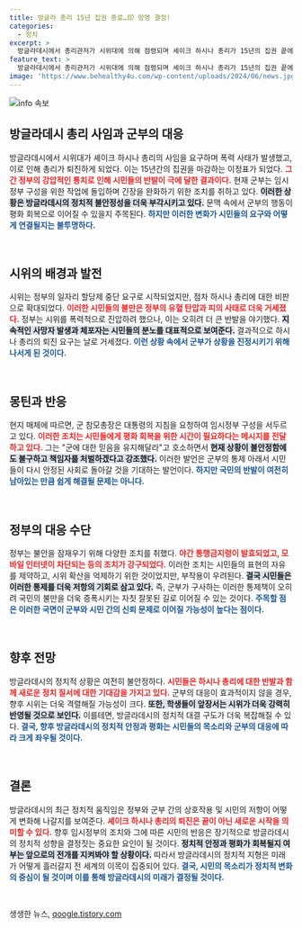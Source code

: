 ```yaml
---
title: 방글라 총리 15년 집권 종료…印 망명 결정!
categories:
  - 정치
excerpt: >
  방글라데시에서 총리관저가 시위대에 의해 점령되며 셰이크 하시나 총리가 15년의 집권 끝에 퇴진하고 인도로 망명길에 올랐다. 군은 임시정부 구성을 준비하며 평화 회복을 위한 시간을 요청하고 있다.
feature_text: >
  방글라데시에서 총리관저가 시위대에 의해 점령되며 셰이크 하시나 총리가 15년의 집권 끝에 퇴진하고 인도로 망명길에 올랐다. 군은 임시정부 구성을 준비하며 평화 회복을 위한 시간을 요청하고 있다.
image: 'https://www.behealthy4u.com/wp-content/uploads/2024/06/news.jpg'
---
```


<p><img src="https://www.behealthy4u.com/wp-content/uploads/2024/06/news.jpg" alt="info 속보" /></p>

<h2 data-ke-size="size26">방글라데시 총리 사임과 군부의 대응</h2>

<p data-ke-size="size16">방글라데시에서 시위대가 셰이크 하시나 총리의 사임을 요구하며 폭력 사태가 발생했고, 이로 인해 총리가 퇴진하게 되었다. 이는 15년간의 집권을 마감하는 이정표가 되었다. <b><span style="color: #ee2323;">그간 정부의 강압적인 통치로 인해 시민들의 반발이 극에 달한 결과이다.</span></b> 현재 군부는 임시정부 구성을 위한 작업에 돌입하며 긴장을 완화하기 위한 조치를 취하고 있다. <b><span style="background-color: #21538527;">이러한 상황은 방글라데시의 정치적 불안정성을 더욱 부각시키고 있다.</span></b> 문맥 속에서 군부의 행동이 평화 회복으로 이어질 수 있을지 주목된다. <b><span style="color: #1a5490;">하지만 이러한 변화가 시민들의 요구와 어떻게 연결될지는 불투명하다.</span></b></p>

<p data-ke-size="size16">&nbsp;</p>

<h2 data-ke-size="size26">시위의 배경과 발전</h2>

<p data-ke-size="size16">시위는 정부의 일자리 할당제 중단 요구로 시작되었지만, 점차 하시나 총리에 대한 비판으로 확대되었다. <b><span style="color: #ee2323;">이러한 시민들의 불만은 정부의 유혈 탄압과 피의 사태로 더욱 거세졌다.</span></b> 정부는 시위를 폭력적으로 진압하려 했으나, 이는 오히려 더 큰 반발을 야기했다. <b><span style="background-color: #21538527;">지속적인 사망자 발생과 체포자는 시민들의 분노를 대표적으로 보여준다.</span></b> 결과적으로 하시나 총리의 퇴진 요구는 날로 거세졌다. <b><span style="color: #1a5490;">이런 상황 속에서 군부가 상황을 진정시키기 위해 나서게 된 것이다.</span></b></p>

<p data-ke-size="size16">&nbsp;</p>

<h2 data-ke-size="size26">몽틴과 반응</h2>

<p data-ke-size="size16">현지 매체에 따르면, 군 참모총장은 대통령의 지침을 요청하여 임시정부 구성을 서두르고 있다. <b><span style="color: #ee2323;">이러한 조치는 시민들에게 평화 회복을 위한 시간이 필요하다는 메시지를 전달하고 있다.</span></b> 그는 "군에 대한 믿음을 유지해달라"고 호소하면서 <b><span style="background-color: #21538527;">현재 상황이 불안정함에도 불구하고 책임자를 처벌하겠다고 강조했다.</span></b> 이러한 발언은 군부의 통제 아래서 시민들이 다시 안정된 사회로 돌아갈 것을 기대하는 발언이다. <b><span style="color: #1a5490;">하지만 국민의 반발이 여전히 남아있는 만큼 쉽게 해결될 문제는 아니다.</span></b></p>

<p data-ke-size="size16">&nbsp;</p>

<h2 data-ke-size="size26">정부의 대응 수단</h2>

<p data-ke-size="size16">정부는 불안을 잠재우기 위해 다양한 조치를 취했다. <b><span style="color: #ee2323;">야간 통행금지령이 발효되었고, 모바일 인터넷이 차단되는 등의 조치가 강구되었다.</span></b> 이러한 조치는 시민들의 표현의 자유를 제약하고, 시위 확산을 억제하기 위한 것이었지만, 부작용이 우려된다. <b><span style="background-color: #21538527;">결국 시민들은 이러한 통제를 더욱 저항의 기회로 삼고 있다.</span></b> 즉, 군부가 구사하는 이러한 통제책이 오히려 국민의 불만을 더욱 증폭시키는 자칫 잘못된 길로 이어질 수 있는 것이다. <b><span style="color: #1a5490;">주목할 점은 이러한 국면이 군부와 시민 간의 신뢰 문제로 이어질 가능성이 높다는 점이다.</span></b></p>

<p data-ke-size="size16">&nbsp;</p>

<h2 data-ke-size="size26">향후 전망</h2>

<p data-ke-size="size16">방글라데시의 정치적 상황은 여전히 불안정하다. <b><span style="color: #ee2323;">시민들은 하시나 총리에 대한 반발과 함께 새로운 정치 질서에 대한 기대감을 가지고 있다.</span></b> 군부의 대응이 효과적이지 않을 경우, 향후 시위는 더욱 격렬해질 가능성이 크다. <b><span style="background-color: #21538527;">또한, 학생들이 앞장서는 시위가 더욱 강력히 반영될 것으로 보인다.</span></b> 이를테면, 방글라데시의 정치적 대결 구도가 더욱 복잡해질 수 있다. <b><span style="color: #1a5490;">결국, 향후 방글라데시의 정치적 안정과 평화는 시민들의 목소리와 군부의 대응에 따라 크게 좌우될 것이다.</span></b></p>

<p data-ke-size="size16">&nbsp;</p>

<h2 data-ke-size="size26">결론</h2>

<p data-ke-size="size16">방글라데시의 최근 정치적 움직임은 정부와 군부 간의 상호작용 및 시민의 저항이 어떻게 변화해 나갈지를 보여준다. <b><span style="color: #ee2323;">셰이크 하시나 총리의 퇴진은 끝이 아닌 새로운 시작을 의미할 수 있다.</span></b> 향후 임시정부의 조치와 그에 따른 시민의 반응은 장기적으로 방글라데시의 정치적 성향을 결정짓는 중요한 요인이 될 것이다. <b><span style="background-color: #21538527;">정치적 안정과 평화가 회복될지 여부는 앞으로의 전개를 지켜봐야 할 상황이다.</span></b> 따라서 방글라데시의 정치적 지형은 미래가 어떻게 흘러갈지 전 세계의 이목이 집중되어 있다. <b><span style="color: #1a5490;">결국, 시민의 목소리가 정치적 변화의 중심이 될 것이며 이를 통해 방글라데시의 미래가 결정될 것이다.</span></b></p>

<p data-ke-size="size16">&nbsp;</p>
생생한 뉴스, <a href="https://qoogle.tistory.com" rel="dofollow">qoogle.tistory.com</a>


